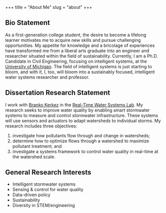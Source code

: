 +++
title = "About Me"
slug = "about"
+++

## Bio Statement
As a first-generation college student, the desire to become a lifelong learner motivates me to acquire new skills and pursue challenging opportunities. My appetite for knowledge and a bricolage of experiences have transformed me from a liberal arts graduate into an engineer and researcher situated within the field of sustainability. Currently, I am a Ph.D. Candidate in Civil Engineering, focusing on intelligent systems, at the [University of Michigan](https://cee.engin.umich.edu/). The field of intelligent systems is just starting to bloom, and with it, I, too, will bloom into a sustainably focused, intelligent water systems researcher and professor. 

## Dissertation Research Statement
I work with [Branko Kerkez](https://cee.engin.umich.edu/people/branko-kerkez/) in the [Real-Time Water Systems Lab](http://www-personal.umich.edu/~bkerkez/). My research seeks to improve water quality by enabling smart stormwater systems to measure and control stormwater infrastructure. These systems will use sensors and actuators to adapt watersheds to individual storms. My research includes three objectives: 
1. investigate how pollutants flow through and change in watersheds;
2. determine how to optimize flows through a watershed to maximize pollutant treatment; and
3. investigate a systems framework to control water quality in real-time at the watershed scale.

## General Research Interests
* Intelligent stormwater systems
* Sensing & control for water quality
* Data-driven policy
* Sustainability
* Diversity in STEM/engineering

